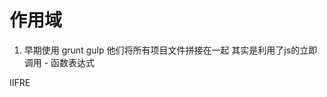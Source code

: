 <!--
 * @Descripttion: 
 * @version: 
 * @Author: 刘永帅
 * @Date: 2021-12-14 09:16:50
 * @LastEditors: 刘永帅
 * @LastEditTime: 2021-12-14 09:55:15
-->



# 作用域

1. 早期使用 grunt gulp 他们将所有项目文件拼接在一起
其实是利用了js的立即调用 - 函数表达式

IIFRE